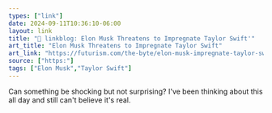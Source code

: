 ```yaml
---
types: ["link"]
date: 2024-09-11T10:36:10-06:00
layout: link
title: "🔗 linkblog: Elon Musk Threatens to Impregnate Taylor Swift'"
art_title: "Elon Musk Threatens to Impregnate Taylor Swift"
art_link: "https://futurism.com/the-byte/elon-musk-impregnate-taylor-swift"
source: ["https:"]
tags: ["Elon Musk","Taylor Swift"]
---
```

Can something be shocking but not surprising? I've been thinking about this all day and still can't believe it's real.
